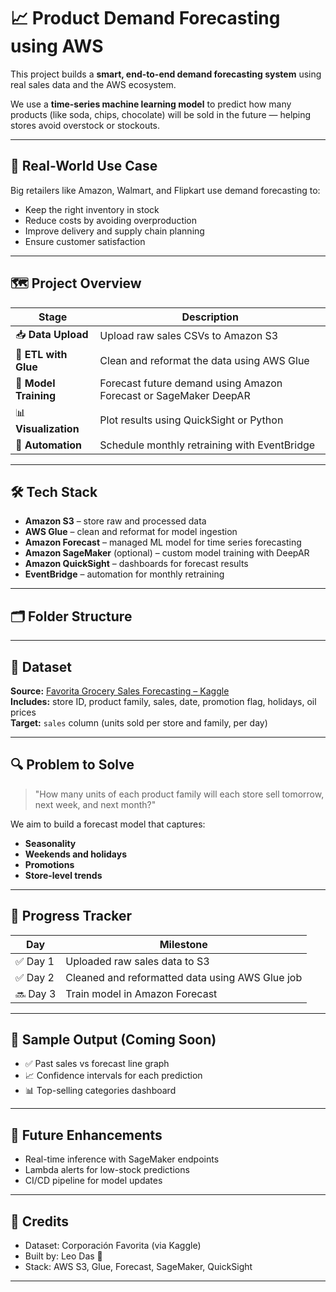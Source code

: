 # 📈 Product Demand Forecasting using AWS

This project builds a **smart, end-to-end demand forecasting system** using real sales data and the AWS ecosystem.

We use a **time-series machine learning model** to predict how many products (like soda, chips, chocolate) will be sold in the future — helping stores avoid overstock or stockouts.

---

## 🧠 Real-World Use Case

Big retailers like Amazon, Walmart, and Flipkart use demand forecasting to:
- Keep the right inventory in stock
- Reduce costs by avoiding overproduction
- Improve delivery and supply chain planning
- Ensure customer satisfaction

---

## 🗺️ Project Overview

| Stage | Description |
|-------|-------------|
| 📥 **Data Upload** | Upload raw sales CSVs to Amazon S3 |
| 🧹 **ETL with Glue** | Clean and reformat the data using AWS Glue |
| 🤖 **Model Training** | Forecast future demand using Amazon Forecast or SageMaker DeepAR |
| 📊 **Visualization** | Plot results using QuickSight or Python |
| 🔁 **Automation** | Schedule monthly retraining with EventBridge |

---

## 🛠️ Tech Stack

- **Amazon S3** – store raw and processed data  
- **AWS Glue** – clean and reformat for model ingestion  
- **Amazon Forecast** – managed ML model for time series forecasting  
- **Amazon SageMaker** (optional) – custom model training with DeepAR  
- **Amazon QuickSight** – dashboards for forecast results  
- **EventBridge** – automation for monthly retraining

---

## 🗂️ Folder Structure











---

## 📂 Dataset

**Source:** [Favorita Grocery Sales Forecasting – Kaggle](https://www.kaggle.com/competitions/store-sales-time-series-forecasting/data)  
**Includes:** store ID, product family, sales, date, promotion flag, holidays, oil prices  
**Target:** `sales` column (units sold per store and family, per day)

---

## 🔍 Problem to Solve

> "How many units of each product family will each store sell tomorrow, next week, and next month?"

We aim to build a forecast model that captures:
- **Seasonality**
- **Weekends and holidays**
- **Promotions**
- **Store-level trends**

---

## 📅 Progress Tracker

| Day | Milestone |
|-----|-----------|
| ✅ Day 1 | Uploaded raw sales data to S3 |
| ✅ Day 2 | Cleaned and reformatted data using AWS Glue job |
| 🔜 Day 3 | Train model in Amazon Forecast |

---

## 📸 Sample Output (Coming Soon)

- ✅ Past sales vs forecast line graph  
- 📈 Confidence intervals for each prediction  
- 📊 Top-selling categories dashboard  

---

## 📌 Future Enhancements

- Real-time inference with SageMaker endpoints  
- Lambda alerts for low-stock predictions  
- CI/CD pipeline for model updates  

---

## 🤝 Credits

- Dataset: Corporación Favorita (via Kaggle)
- Built by: Leo Das 🚀  
- Stack: AWS S3, Glue, Forecast, SageMaker, QuickSight

---

